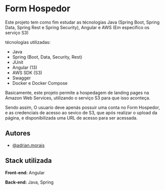 # Form Hospedor

Este projeto tem como fim estudar as técnologias Java (Spring Boot, Spring Data, Spring Rest e Spring Security), Angular e AWS (Em especifico os serviço S3)

técnologias utilizadas:
 - Java
 - Spring (Boot, Data, Security, Rest)
 - JUnit 
 - Angular (13)
 - AWS SDK (S3)
 - Swagger
 - Docker e Docker Compose

Basicamente, este projeto permite a hospedagem de landing pages na Amazon Web Services, utilizando o serviço S3 para que isso aconteça.

Sendo assim, O usuario deve apenás possuir uma conta no Form Hospedor, e as credenciais de acesso ao sevico de S3, que após realizar o upload da página, e disponibilizada uma URL de acesso para ser acessada.
## Autores

- [@adrian.morais](https://github.com/adrian4448)


## Stack utilizada

**Front-end:** Angular

**Back-end:** Java, Spring

